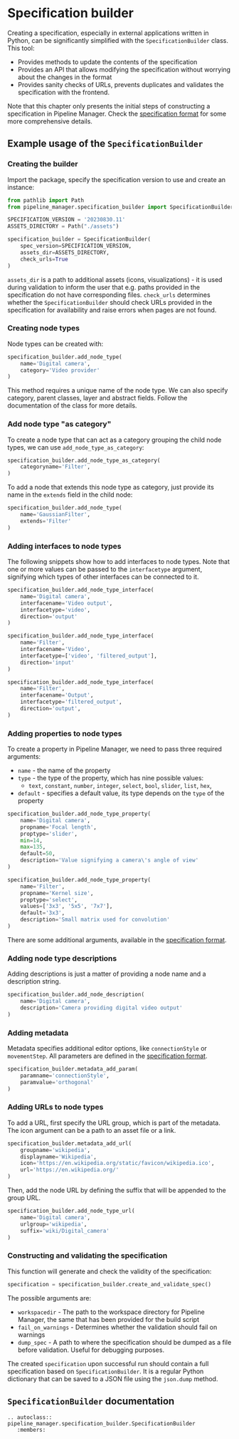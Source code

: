 # Specification builder

Creating a specification, especially in external applications written in Python, can be significantly simplified with the `SpecificationBuilder` class.
This tool:

* Provides methods to update the contents of the specification
* Provides an API that allows modifying the specification without worrying about the changes in the format
* Provides sanity checks of URLs, prevents duplicates and validates the specification with the frontend.

Note that this chapter only presents the initial steps of constructing a specification in Pipeline Manager.
Check the [specification format](./specification-format.md) for some more comprehensive details.

## Example usage of the `SpecificationBuilder`

### Creating the builder

Import the package, specify the specification version to use and create an instance:

```python
from pathlib import Path
from pipeline_manager.specification_builder import SpecificationBuilder

SPECIFICATION_VERSION = '20230830.11'
ASSETS_DIRECTORY = Path("./assets")

specification_builder = SpecificationBuilder(
    spec_version=SPECIFICATION_VERSION,
    assets_dir=ASSETS_DIRECTORY,
    check_urls=True
)
```

`assets_dir` is a path to additional assets (icons, visualizations) - it is used during validation to inform the user that e.g. paths provided in the specification do not have corresponding files.
`check_urls` determines whether the `SpecificationBuilder` should check URLs provided in the specification for availability and raise errors when pages are not found.

### Creating node types

Node types can be created with:

```python
specification_builder.add_node_type(
    name='Digital camera',
    category='Video provider'
)
```

This method requires a unique name of the node type.
We can also specify category, parent classes, layer and abstract fields.
Follow the documentation of the class for more details.


### Add node type "as category"

To create a node type that can act as a category grouping the child node types, we can use `add_node_type_as_category`:

```python
specification_builder.add_node_type_as_category(
    categoryname='Filter',
)
```

To add a node that extends this node type as category, just provide its name in the `extends` field in the child node:

```python
specification_builder.add_node_type(
    name='GaussianFilter',
    extends='Filter'
)
```

### Adding interfaces to node types

The following snippets show how to add interfaces to node types.
Note that one or more values can be passed to the `interfacetype` argument, signifying which types of other interfaces can be connected to it.

```python
specification_builder.add_node_type_interface(
    name='Digital camera',
    interfacename='Video output',
    interfacetype='video',
    direction='output'
)

specification_builder.add_node_type_interface(
    name='Filter',
    interfacename='Video',
    interfacetype=['video', 'filtered_output'],
    direction='input'
)

specification_builder.add_node_type_interface(
    name='Filter',
    interfacename='Output',
    interfacetype='filtered_output',
    direction='output',
)
```

### Adding properties to node types

To create a property in Pipeline Manager, we need to pass three required arguments:

- `name` - the name of the property
- `type` - the type of the property, which has nine possible values:
  - `text`, `constant`, `number`, `integer`, `select`, `bool`, `slider`, `list`, `hex`,
- `default` - specifies a default value, its type depends on the `type` of the property


```python
specification_builder.add_node_type_property(
    name='Digital camera',
    propname='Focal length',
    proptype='slider',
    min=14,
    max=135,
    default=50,
    description='Value signifying a camera\'s angle of view'
)

specification_builder.add_node_type_property(
    name='Filter',
    propname='Kernel size',
    proptype='select',
    values=['3x3', '5x5', '7x7'],
    default='3x3',
    description='Small matrix used for convolution'
)
```

There are some additional arguments, available in the [specification format](./specification-format.md#property).

### Adding node type descriptions

Adding descriptions is just a matter of providing a node name and a description string.

```python
specification_builder.add_node_description(
    name='Digital camera',
    description='Camera providing digital video output'
)
```

### Adding metadata

Metadata specifies additional editor options, like `connectionStyle` or `movementStep`.
All parameters are defined in the [specification format](./specification-format.md#metadata).

```python
specification_builder.metadata_add_param(
    paramname='connectionStyle',
    paramvalue='orthogonal'
)
```

### Adding URLs to node types

To add a URL, first specify the URL group, which is part of the metadata.
The icon argument can be a path to an asset file or a link.

```python
specification_builder.metadata_add_url(
    groupname='wikipedia',
    displayname='Wikipedia',
    icon='https://en.wikipedia.org/static/favicon/wikipedia.ico',
    url='https://en.wikipedia.org/'
)
```

Then, add the node URL by defining the suffix that will be appended to the group URL.

```python
specification_builder.add_node_type_url(
    name='Digital camera',
    urlgroup='wikipedia',
    suffix='wiki/Digital_camera'
)
```

### Constructing and validating the specification

This function will generate and check the validity of the specification:

```python
specification = specification_builder.create_and_validate_spec()
```

The possible arguments are:

- `workspacedir` - The path to the workspace directory for Pipeline Manager, the same that has been provided for the build script
- `fail_on_warnings` - Determines whether the validation should fail on warnings
- `dump_spec` - A path to where the specification should be dumped as a file before validation.
  Useful for debugging purposes.

The created `specification` upon successful run should contain a full specification based on `SpecificationBuilder`.
It is a regular Python dictionary that can be saved to a JSON file using the `json.dump` method.

## `SpecificationBuilder` documentation

```{eval-rst}
.. autoclass:: pipeline_manager.specification_builder.SpecificationBuilder
   :members:
```

